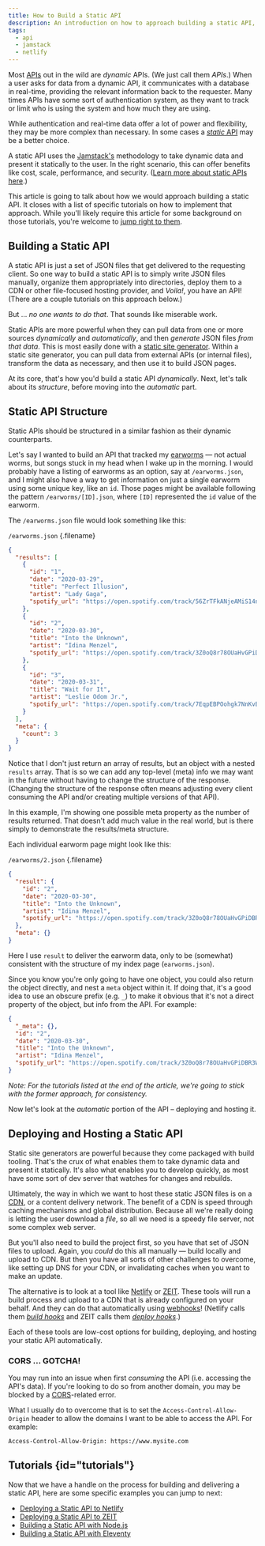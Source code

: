 ```yaml
---
title: How to Build a Static API
description: An introduction on how to approach building a static API, which serves as the background for several specific tutorials on the topic.
tags:
  - api
  - jamstack
  - netlify
---
```


Most [APIs](https://en.wikipedia.org/wiki/Application_programming_interface) out in the wild are _dynamic_ APIs. (We just call them _APIs_.) When a user asks for data from a dynamic API, it communicates with a database in real-time, providing the relevant information back to the requester. Many times APIs have some sort of authentication system, as they want to track or limit who is using the system and how much they are using.

While authentication and real-time data offer a lot of power and flexibility, they may be more complex than necessary. In some cases a [_static_ API](/blog/lets-talk-about-static-apis/) may be a better choice.

A static API uses the [Jamstack's](/blog/wtf-is-jamstack/) methodology to take dynamic data and present it statically to the user. In the right scenario, this can offer benefits like cost, scale, performance, and security. ([Learn more about static APIs here](/blog/lets-talk-about-static-apis/).)

This article is going to talk about how we would approach building a static API. It closes with a list of specific tutorials on how to implement that approach. While you'll likely require this article for some background on those tutorials, you're welcome to [jump right to them](#tutorials).

## Building a Static API

A static API is just a set of JSON files that get delivered to the requesting client. So one way to build a static API is to simply write JSON files manually, organize them appropriately into directories, deploy them to a CDN or other file-focused hosting provider, and _Voila!_, you have an API! (There are a couple tutorials on this approach below.)

But ... _no one wants to do that_. That sounds like miserable work.

Static APIs are more powerful when they can pull data from one or more sources _dynamically_ and _automatically_, and then _generate_ JSON files _from that data_. This is most easily done with a [static site generator](https://www.staticgen.com/). Within a static site generator, you can pull data from external APIs (or internal files), transform the data as necessary, and then use it to build JSON pages.

At its core, that's how you'd build a static API _dynamically_. Next, let's talk about its _structure_, before moving into the _automatic_ part.

## Static API Structure

Static APIs should be structured in a similar fashion as their dynamic counterparts.

Let's say I wanted to build an API that tracked my [earworms](https://en.wikipedia.org/wiki/Earworm) — not actual worms, but songs stuck in my head when I wake up in the morning. I would probably have a listing of earworms as an option, say at `/earworms.json`, and I might also have a way to get information on just a single earworm using some unique key, like an `id`. Those pages might be available following the pattern `/earworms/[ID].json`, where `[ID]` represented the `id` value of the earworm.

The `/earworms.json` file would look something like this:

`/earworms.json` {.filename}

```json
{
  "results": [
    {
      "id": "1",
      "date": "2020-03-29",
      "title": "Perfect Illusion",
      "artist": "Lady Gaga",
      "spotify_url": "https://open.spotify.com/track/56ZrTFkANjeAMiS14njg4E?si=oaaJCMbiTw2NqYK-L7CSEQ"
    },
    {
      "id": "2",
      "date": "2020-03-30",
      "title": "Into the Unknown",
      "artist": "Idina Menzel",
      "spotify_url": "https://open.spotify.com/track/3Z0oQ8r78OUaHvGPiDBR3W?si=__mISyOgTCy0nzyoumBiUg"
    },
    {
      "id": "3",
      "date": "2020-03-31",
      "title": "Wait for It",
      "artist": "Leslie Odom Jr.",
      "spotify_url": "https://open.spotify.com/track/7EqpEBPOohgk7NnKvBGFWo?si=eceqQWGATkO1HJ7n-gKOEQ"
    }
  ],
  "meta": {
    "count": 3
  }
}
```

Notice that I don't just return an array of results, but an object with a nested `results` array. That is so we can add any top-level (meta) info we may want in the future without having to change the structure of the response. (Changing the structure of the response often means adjusting every client consuming the API and/or creating multiple versions of that API).

In this example, I'm showing one possible meta property as the number of results returned. That doesn't add much value in the real world, but is there simply to demonstrate the results/meta structure.

Each individual earworm page might look like this:

`/earworms/2.json` {.filename}

```json
{
  "result": {
    "id": "2",
    "date": "2020-03-30",
    "title": "Into the Unknown",
    "artist": "Idina Menzel",
    "spotify_url": "https://open.spotify.com/track/3Z0oQ8r78OUaHvGPiDBR3W?si=__mISyOgTCy0nzyoumBiUg"
  },
  "meta": {}
}
```

Here I use `result` to deliver the earworm data, only to be (somewhat) consistent with the structure of my index page (`earworms.json`).

Since you know you're only going to have one object, you could also return the object directly, and nest a `meta` object within it. If doing that, it's a good idea to use an obscure prefix (e.g. `_`) to make it obvious that it's not a direct property of the object, but info from the API. For example:

```json
{
  "_meta": {},
  "id": "2",
  "date": "2020-03-30",
  "title": "Into the Unknown",
  "artist": "Idina Menzel",
  "spotify_url": "https://open.spotify.com/track/3Z0oQ8r78OUaHvGPiDBR3W?si=__mISyOgTCy0nzyoumBiUg"
}
```

_Note: For the tutorials listed at the end of the article, we're going to stick with the former approach, for consistency._

Now let's look at the _automatic_ portion of the API – deploying and hosting it.

## Deploying and Hosting a Static API

Static site generators are powerful because they come packaged with build tooling. That's the crux of what enables them to take dynamic data and present it statically. It's also what enables you to develop quickly, as most have some sort of dev server that watches for changes and rebuilds.

Ultimately, the way in which we want to host these static JSON files is on a [CDN](https://en.wikipedia.org/wiki/Content_delivery_network), or a content delivery network. The benefit of a CDN is speed through caching mechanisms and global distribution. Because all we're really doing is letting the user download a _file_, so all we need is a speedy file server, not some complex web server.

But you'll also need to build the project first, so you have that set of JSON files to upload. Again, you _could_ do this all manually — build locally and upload to CDN. But then you have all sorts of other challenges to overcome, like setting up DNS for your CDN, or invalidating caches when you want to make an update.

The alternative is to look at a tool like [Netlify](https://www.netlify.com/) or [ZEIT](https://zeit.co/). These tools will run a build process and upload to a CDN that is already configured on your behalf. And they can do that automatically using [webhooks](https://en.wikipedia.org/wiki/Webhook)! (Netlify calls them [_build hooks_](https://docs.netlify.com/configure-builds/build-hooks/) and ZEIT calls them [_deploy hooks_](https://zeit.co/docs/v2/more/deploy-hooks).)

Each of these tools are low-cost options for building, deploying, and hosting your static API automatically.

### CORS ... GOTCHA!

You may run into an issue when first _consuming_ the API (i.e. accessing the API's data). If you're looking to do so from another domain, you may be blocked by a [CORS](https://en.wikipedia.org/wiki/Cross-origin_resource_sharing)-related error.

What I usually do to overcome that is to set the `Access-Control-Allow-Origin` header to allow the domains I want to be able to access the API. For example:

```
Access-Control-Allow-Origin: https://www.mysite.com
```

## Tutorials {id="tutorials"}

Now that we have a handle on the process for building and delivering a static API, here are some specific examples you can jump to next:

- [Deploying a Static API to Netlify](/blog/deploy-static-api-netlify/)
- [Deploying a Static API to ZEIT](/blog/deploy-static-api-zeit/)
- [Building a Static API with Node.js](/blog/building-static-api-nodejs/)
- [Building a Static API with Eleventy](/blog/building-static-api-eleventy/)
